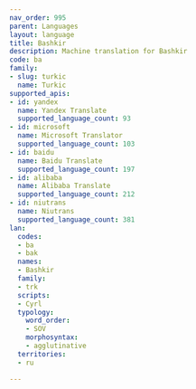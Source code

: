 ```yaml
---
nav_order: 995
parent: Languages
layout: language
title: Bashkir
description: Machine translation for Bashkir
code: ba
family:
- slug: turkic
  name: Turkic
supported_apis:
- id: yandex
  name: Yandex Translate
  supported_language_count: 93
- id: microsoft
  name: Microsoft Translator
  supported_language_count: 103
- id: baidu
  name: Baidu Translate
  supported_language_count: 197
- id: alibaba
  name: Alibaba Translate
  supported_language_count: 212
- id: niutrans
  name: Niutrans
  supported_language_count: 381
lan:
  codes:
  - ba
  - bak
  names:
  - Bashkir
  family:
  - trk
  scripts:
  - Cyrl
  typology:
    word_order:
    - SOV
    morphosyntax:
    - agglutinative
  territories:
  - ru

---
```


